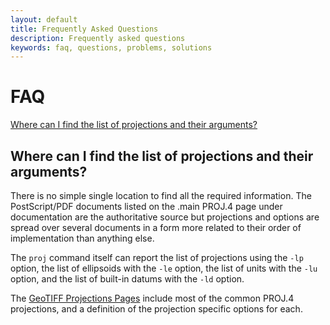 ```yaml
---
layout: default
title: Frequently Asked Questions
description: Frequently asked questions
keywords: faq, questions, problems, solutions
---
```


# FAQ

[Where can I find the list of projections and their arguments?](#where-can-i-find-the-list-of-projections-and-their-arguments)

Where can I find the list of projections and their arguments?
-------------------------------------------------------------

There is no simple single location to find all the required information. The PostScript/PDF documents listed on the .main PROJ.4 page under documentation are the authoritative source but projections and options are spread over several documents in a form more related to their order of implementation than anything else.

The `proj` command itself can report the list of projections using the `-lp` option, the list of ellipsoids with the `-le` option, the list of units with the `-lu` option, and the list of built-in datums with the `-ld` option.

The [GeoTIFF Projections Pages](http://www.remotesensing.org/geotiff/proj_list/) include most of the common PROJ.4 projections, and a definition of the projection specific options for each. 
